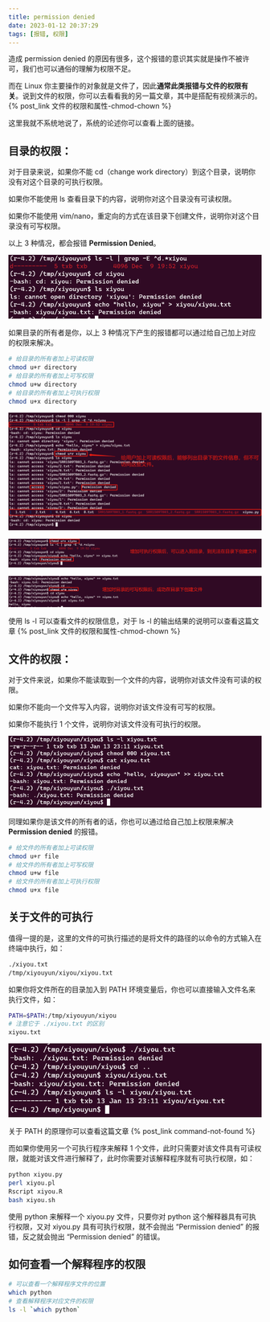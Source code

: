 ```yaml
---
title: permission denied
date: 2023-01-12 20:37:29
tags: [报错, 权限]
---
```


造成 permission denied 的原因有很多，这个报错的意识其实就是操作不被许可，我们也可以通俗的理解为权限不足。

而在 Linux 你主要操作的对象就是文件了，因此**通常此类报错与文件的权限有关**。说到文件的权限，你可以去看看我的另一篇文章，其中是搭配有视频演示的。{% post_link 文件的权限和属性-chmod-chown %}

这里我就不系统地说了，系统的论述你可以查看上面的链接。

<!--more-->

## 目录的权限：

对于目录来说，如果你不能 cd（change work directory）到这个目录，说明你没有对这个目录的可执行权限。

如果你不能使用 ls 查看目录下的内容，说明你对这个目录没有可读权限。

如果你不能使用 vim/nano，重定向的方式在该目录下创建文件，说明你对这个目录没有可写权限。

以上 3 种情况，都会报错 **Permission Denied**。

![image-20230113230214256](permission-denied/image-20230113230214256.png)

如果目录的所有者是你，以上 3 种情况下产生的报错都可以通过给自己加上对应的权限来解决。

```bash
# 给目录的所有者加上可读权限
chmod u+r directory
# 给目录的所有者加上可写权限
chmod u+w directory
# 给目录的所有者加上可执行权限
chmod u+x directory
```

![image-20230113230819793](permission-denied/image-20230113230819793.png)

![image-20230113231058436](permission-denied/image-20230113231058436.png)

![image-20230113231256491](permission-denied/image-20230113231256491.png)

使用 ls -l 可以查看文件的权限信息，对于 ls -l 的输出结果的说明可以查看这篇文章 {% post_link 文件的权限和属性-chmod-chown %}

## 文件的权限：

对于文件来说，如果你不能读取到一个文件的内容，说明你对该文件没有可读的权限。

如果你不能向一个文件写入内容，说明你对该文件没有可写的权限。

如果你不能执行 1 个文件，说明你对该文件没有可执行的权限。

![image-20230113231941275](permission-denied/image-20230113231941275.png)

同理如果你是该文件的所有者的话，你也可以通过给自己加上权限来解决 **Permission denied** 的报错。

```bash
# 给文件的所有者加上可读权限
chmod u+r file
# 给文件的所有者加上可写权限
chmod u+w file
# 给文件的所有者加上可执行权限
chmod u+x file
```

## 关于文件的可执行

值得一提的是，这里的文件的可执行描述的是将文件的路径的以命令的方式输入在终端中执行，如：

```bash
./xiyou.txt
/tmp/xiyouyun/xiyou/xiyou.txt
```

如果你将文件所在的目录加入到 PATH 环境变量后，你也可以直接输入文件名来执行文件，如：

```bash
PATH=$PATH:/tmp/xiyouyun/xiyou
# 注意它于 ./xiyou.txt 的区别
xiyou.txt
```

![image-20230113232954719](permission-denied/image-20230113232954719.png)

关于 PATH 的原理你可以查看这篇文章 {% post_link command-not-found %}

而如果你使用另一个可执行程序来解释 1 个文件，此时只需要对该文件具有可读权限，就能对该文件进行解释了，此时你需要对该解释程序就有可执行权限，如：

```bash
python xiyou.py
perl xiyou.pl
Rscript xiyou.R
bash xiyou.sh
```

使用 python 来解释一个 xiyou.py 文件，只要你对 python 这个解释器具有可执行权限，又对 xiyou.py 具有可执行权限，就不会抛出 “Permission denied” 的报错，反之就会抛出 “Permission denied” 的错误。

## 如何查看一个解释程序的权限

```bash
# 可以查看一个解释程序文件的位置
which python
# 查看解释程序对应文件的权限
ls -l `which python`
```











